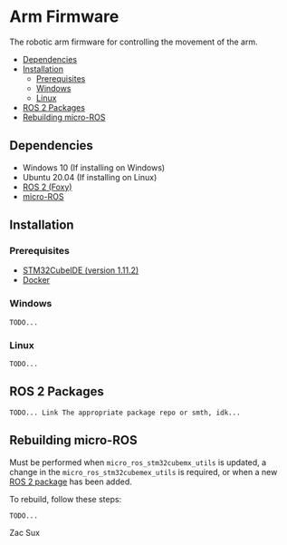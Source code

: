# Arm Firmware

The robotic arm firmware for controlling the movement of the arm.

- [Dependencies](#dependencies)
- [Installation](#installation)
	- [Prerequisites](#prerequisites)
	- [Windows](#windows)
	- [Linux](#linux)
- [ROS 2 Packages](#ros-2-packages)
- [Rebuilding micro-ROS](#rebuilding-micro-ros)

## Dependencies

- Windows 10 (If installing on Windows)
- Ubuntu 20.04 (If installing on Linux)
- [ROS 2 (Foxy)](https://docs.ros.org/en/foxy/index.html)
- [micro-ROS](https://micro.ros.org/)

## Installation

### Prerequisites

- [STM32CubeIDE (version 1.11.2)](https://www.st.com/en/development-tools/stm32cubeide.html)
- [Docker](https://www.docker.com)

### Windows

```
TODO...
```

### Linux

```
TODO...
```

## ROS 2 Packages

```
TODO... Link The appropriate package repo or smth, idk...
```

## Rebuilding micro-ROS

Must be performed when `micro_ros_stm32cubemx_utils` is updated, a change in the `micro_ros_stm32cubemex_utils` is required, or when a new [ROS 2 package](#ros-2-packages) has been added.

To rebuild, follow these steps:
```
TODO...
```

Zac Sux
